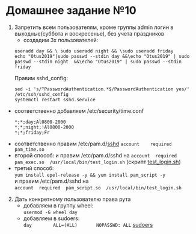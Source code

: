 # Домашнее задание №10

1. Запретить всем пользователям, кроме группы admin логин в выходные(суббота и воскресенье), без учета праздников
    * создадим 3х пользователей:
	```
	useradd day && \ sudo useradd night && \sudo useradd friday
	echo "Otus2019"|sudo passwd --stdin day &&\echo "Otus2019" | sudo passwd --stdin night  &&\echo "Otus2019" | sudo passwd --stdin friday
	```
	Правим sshd_config:  
	```
	sed -i 's/^PasswordAuthentication.*$/PasswordAuthentication yes/' /etc/ssh/sshd_config
	systemctl restart sshd.service
	```
* соответственно добавляем /etc/security/time.conf
	```
	*;*;day;Al0800-2000
	*;*;night;!Al0800-2000
	*;*;friday;Fr
	```
* соответственно правим /etc/pam.d/[sshd](sshd)
	`account    required     pam_time.so`
* второй способ:
	и правим /etc/pam.d/sshd на	
	`account  required   pam_exec.so  /usr/local/bin/test_login.sh` (скрипт [test_login.sh](test_login.sh))
* третий способ:  
	`yum install epel-release -y && yum install pam_script -y`  
	и правим /etc/pam.d/sshd на  
	`account  required  pam_script.so  /usr/local/bin/test_login.sh`
2. Дать конкретному пользователю права рута  
    * добавляем в группу wheel:  
	`usermod -G wheel day`  
    * добавляем в sudoers:  
	`day        ALL=(ALL)       NOPASSWD: ALL` [sudoers](sudoers)
